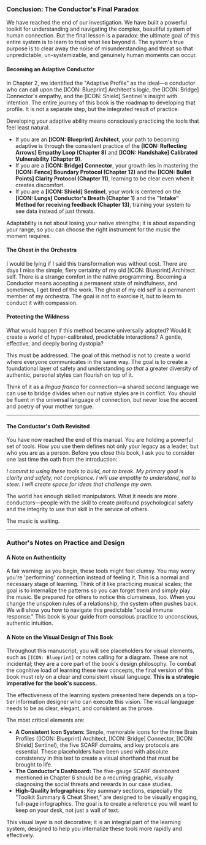 ### **Conclusion: The Conductor's Final Paradox**

We have reached the end of our investigation. We have built a powerful toolkit for understanding and navigating the complex, beautiful system of human connection. But the final lesson is a paradox: the ultimate goal of this entire system is to learn to trust what lies beyond it. The system's true purpose is to clear away the noise of misunderstanding and threat so that unpredictable, un-systemizable, and genuinely human moments can occur.

#### **Becoming an Adaptive Conductor**
In Chapter 2, we identified the "Adaptive Profile" as the ideal—a conductor who can call upon the [ICON: Blueprint] Architect's logic, the [ICON: Bridge] Connector's empathy, and the [ICON: Shield] Sentinel's insight with intention. The entire journey of this book is the roadmap to developing that profile. It is not a separate step, but the integrated result of practice.

Developing your adaptive ability means consciously practicing the tools that feel least natural.
*   If you are an **[ICON: Blueprint] Architect**, your path to becoming adaptive is through the consistent practice of the **[ICON: Reflecting Arrows] Empathy Loop (Chapter 8)** and **[ICON: Handshake] Calibrated Vulnerability (Chapter 9)**.
*   If you are a **[ICON: Bridge] Connector**, your growth lies in mastering the **[ICON: Fence] Boundary Protocol (Chapter 12)** and the **[ICON: Bullet Points] Clarity Protocol (Chapter 11)**, learning to be clear even when it creates discomfort.
*   If you are a **[ICON: Shield] Sentinel**, your work is centered on the **[ICON: Lungs] Conductor's Breath (Chapter 1)** and the **"Intake" Method for receiving feedback (Chapter 13)**, training your system to see data instead of just threats.

Adaptability is not about losing your native strengths; it is about expanding your range, so you can choose the right instrument for the music the moment requires.

#### **The Ghost in the Orchestra**
I would be lying if I said this transformation was without cost. There are days I miss the simple, fiery certainty of my old [ICON: Blueprint] Architect self. There is a strange comfort in the native programming. Becoming a Conductor means accepting a permanent state of mindfulness, and sometimes, I get tired of the work. The ghost of my old self is a permanent member of my orchestra. The goal is not to exorcise it, but to learn to conduct it with compassion.

#### **Protecting the Wildness**
What would happen if this method became universally adopted? Would it create a world of hyper-calibrated, predictable interactions? A gentle, effective, and deeply boring dystopia?

This must be addressed. The goal of this method is not to create a world where everyone communicates in the same way. The goal is to create a foundational layer of safety and understanding *so that* a greater diversity of authentic, personal styles can flourish on top of it.

Think of it as a *lingua franca* for connection—a shared second language we can use to bridge divides when our native styles are in conflict. You should be fluent in the universal language of connection, but never lose the accent and poetry of your mother tongue.

---
#### **The Conductor's Oath Revisited**
You have now reached the end of this manual. You are holding a powerful set of tools. How you use them defines not only your legacy as a leader, but who you are as a person. Before you close this book, I ask you to consider one last time the oath from the introduction:

*I commit to using these tools to build, not to break. My primary goal is clarity and safety, not compliance. I will use empathy to understand, not to steer. I will create space for ideas that challenge my own.*

The world has enough skilled manipulators. What it needs are more conductors—people with the skill to create profound psychological safety and the integrity to use that skill in the service of others.

The music is waiting.

---
### **Author's Notes on Practice and Design**

#### **A Note on Authenticity**

A fair warning: as you begin, these tools might feel clumsy. You may worry you're 'performing' connection instead of feeling it. This is a normal and necessary stage of learning. Think of it like practicing musical scales; the goal is to internalize the patterns so you can forget them and simply play the music. Be prepared for others to notice this clumsiness, too. When you change the unspoken rules of a relationship, the system often pushes back. We will show you how to navigate this predictable "social immune response." This book is your guide from conscious practice to unconscious, authentic intuition.

#### **A Note on the Visual Design of This Book**

Throughout this manuscript, you will see placeholders for visual elements, such as `[ICON: Blueprint]` or notes calling for a diagram. These are not incidental; they are a core part of the book's design philosophy. To combat the cognitive load of learning these new concepts, the final version of this book must rely on a clear and consistent visual language. **This is a strategic imperative for the book's success.**

The effectiveness of the learning system presented here depends on a top-tier information designer who can execute this vision. The visual language needs to be as clear, elegant, and consistent as the prose.

The most critical elements are:
*   **A Consistent Icon System:** Simple, memorable icons for the three Brain Profiles ([ICON: Blueprint] Architect, [ICON: Bridge] Connector, [ICON: Shield] Sentinel), the five SCARF domains, and key protocols are essential. These placeholders have been used with absolute consistency in this text to create a visual shorthand that must be brought to life.
*   **The Conductor's Dashboard:** The five-gauge SCARF dashboard mentioned in Chapter 6 should be a recurring graphic, visually diagnosing the social threats and rewards in our case studies.
*   **High-Quality Infographics:** Key summary sections, especially the "Toolkit Summary & Cheat Sheet," are designed to be visually engaging, full-page infographics. The goal is to create a reference you will want to keep on your desk, not just a wall of text.

This visual layer is not decorative; it is an integral part of the learning system, designed to help you internalize these tools more rapidly and effectively.
      